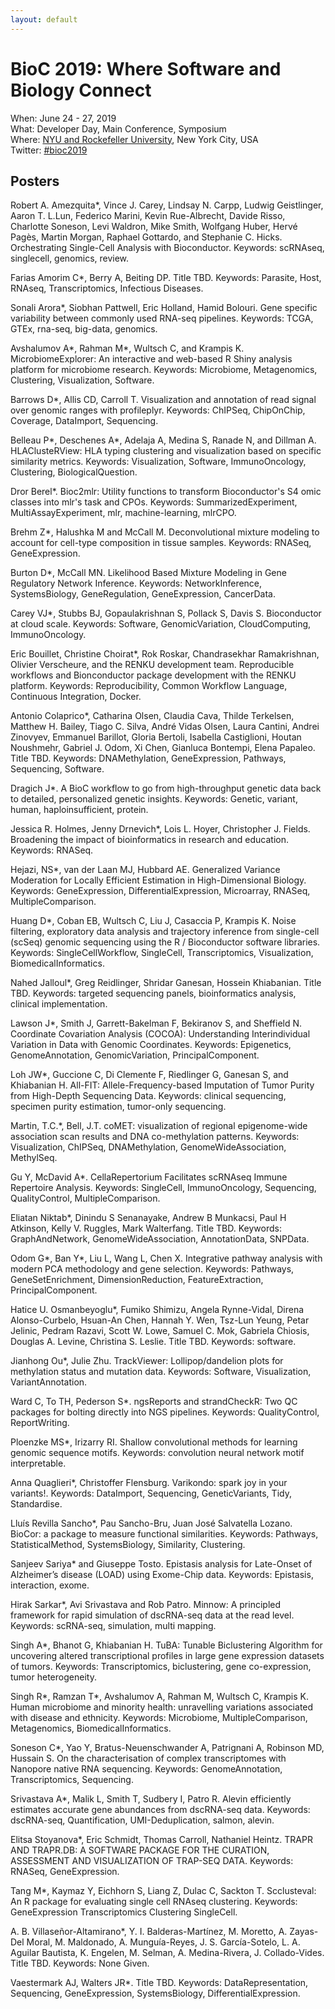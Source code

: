 ```yaml
---
layout: default
---
```

# BioC 2019: Where Software and Biology Connect

When: June 24 - 27, 2019<br />
What: Developer Day, Main Conference, Symposium<br />
Where: [NYU and Rockefeller University][venue], New York City, USA<br />
Twitter: [#bioc2019][tweet]

[tweet]: https://twitter.com/hashtag/bioc2019?f=tweets
[venue]: ./travel-accommodations

## Posters

Robert A. Amezquita\*, Vince J. Carey, Lindsay N. Carpp, Ludwig Geistlinger, Aaron T. L.Lun, Federico Marini, Kevin Rue-Albrecht, Davide Risso, Charlotte Soneson, Levi Waldron, Mike Smith, Wolfgang Huber, Hervé Pagès, Martin Morgan, Raphael Gottardo, and Stephanie C. Hicks. Orchestrating Single-Cell Analysis with Bioconductor. Keywords: scRNAseq, singlecell, genomics, review.

Farias Amorim C\*, Berry A, Beiting DP. Title TBD. Keywords: Parasite, Host, RNAseq, Transcriptomics, Infectious Diseases.

Sonali Arora\*, Siobhan Pattwell, Eric Holland, Hamid Bolouri. Gene specific variability between commonly used RNA-seq pipelines. Keywords: TCGA, GTEx, rna-seq, big-data, genomics.

Avshalumov A\*, Rahman M\*, Wultsch C, and Krampis K. MicrobiomeExplorer: An interactive and web-based R Shiny analysis platform for microbiome research. Keywords: Microbiome, Metagenomics, Clustering, Visualization, Software.

Barrows D\*, Allis CD, Carroll T. Visualization and annotation of read signal over genomic ranges with profileplyr. Keywords: ChIPSeq, ChipOnChip, Coverage, DataImport, Sequencing.

Belleau P\*, Deschenes A\*, Adelaja A, Medina S, Ranade N, and Dillman A. HLAClusteRView: HLA typing clustering and visualization based on specific similarity metrics. Keywords: Visualization, Software, ImmunoOncology, Clustering, BiologicalQuestion.

Dror Berel\*. Bioc2mlr: Utility functions to transform Bioconductor's S4 omic classes into mlr's task and CPOs. Keywords: SummarizedExperiment, MultiAssayExperiment, mlr, machine-learning, mlrCPO.

Brehm Z\*, Halushka M and McCall M. Deconvolutional mixture modeling to account for cell-type composition in tissue samples. Keywords: RNASeq, GeneExpression.

Burton D\*, McCall MN. Likelihood Based Mixture Modeling in Gene Regulatory Network Inference. Keywords: NetworkInference, SystemsBiology, GeneRegulation, GeneExpression, CancerData.

Carey VJ\*, Stubbs BJ, Gopaulakrishnan S, Pollack S, Davis S. Bioconductor at cloud scale. Keywords: Software, GenomicVariation, CloudComputing, ImmunoOncology.

Eric Bouillet, Christine Choirat\*, Rok Roskar, Chandrasekhar Ramakrishnan, Olivier Verscheure, and the RENKU development team. Reproducible workflows and Bionconductor package development with the RENKU platform. Keywords: Reproducibility, Common Workflow Language, Continuous Integration, Docker.

Antonio Colaprico\*, Catharina Olsen, Claudia Cava, Thilde Terkelsen, Matthew H. Bailey, Tiago C. Silva, André Vidas Olsen, Laura Cantini, Andrei Zinovyev, Emmanuel Barillot, Gloria Bertoli, Isabella Castiglioni, Houtan Noushmehr, Gabriel J. Odom, Xi Chen, Gianluca Bontempi, Elena Papaleo. Title TBD. Keywords: DNAMethylation, GeneExpression, Pathways, Sequencing, Software.

Dragich J\*. A BioC workflow to go from high-throughput genetic data back to detailed, personalized genetic insights. Keywords: Genetic, variant, human, haploinsufficient, protein.

Jessica R. Holmes, Jenny Drnevich\*, Lois L. Hoyer, Christopher J. Fields. Broadening the impact of bioinformatics  in research and education. Keywords: RNASeq.

Hejazi, NS\*, van der Laan MJ, Hubbard AE. Generalized Variance Moderation for Locally Efficient Estimation in High-Dimensional Biology. Keywords: GeneExpression, DifferentialExpression, Microarray,  RNASeq, MultipleComparison.

Huang D\*, Coban EB, Wultsch C, Liu J, Casaccia P, Krampis K. Noise filtering, exploratory data analysis and trajectory inference from single-cell (scSeq) genomic sequencing using the R / Bioconductor software libraries. Keywords: SingleCellWorkflow, SingleCell, Transcriptomics, Visualization, BiomedicalInformatics.

Nahed Jalloul\*, Greg Reidlinger, Shridar Ganesan, Hossein Khiabanian. Title TBD. Keywords: targeted sequencing panels, bioinformatics analysis, clinical implementation.

Lawson J\*, Smith J, Garrett-Bakelman F, Bekiranov S, and Sheffield N. Coordinate Covariation Analysis (COCOA): Understanding Interindividual Variation in Data with Genomic Coordinates. Keywords: Epigenetics, GenomeAnnotation, GenomicVariation, PrincipalComponent.

Loh JW\*, Guccione C, Di Clemente F, Riedlinger G, Ganesan S, and Khiabanian H. All-FIT: Allele-Frequency-based Imputation of Tumor Purity from High-Depth Sequencing Data. Keywords: clinical sequencing, specimen purity estimation, tumor-only sequencing.

Martin, T.C.\*, Bell, J.T. coMET: visualization of regional epigenome-wide association scan results and DNA co-methylation patterns. Keywords: Visualization, ChIPSeq, DNAMethylation, GenomeWideAssociation, MethylSeq.

Gu Y, McDavid A\*. CellaRepertorium Facilitates scRNAseq Immune Repertoire Analysis. Keywords: SingleCell, ImmunoOncology, Sequencing, QualityControl, MultipleComparison.

Eliatan Niktab\*, Dinindu S Senanayake, Andrew B Munkacsi, Paul H Atkinson, Kelly V. Ruggles, Mark Walterfang. Title TBD. Keywords: GraphAndNetwork, GenomeWideAssociation, AnnotationData, SNPData.

Odom G\*, Ban Y\*, Liu L, Wang L, Chen X. Integrative pathway analysis with modern PCA methodology and gene selection. Keywords: Pathways, GeneSetEnrichment, DimensionReduction, FeatureExtraction, PrincipalComponent.

Hatice U. Osmanbeyoglu\*, Fumiko Shimizu, Angela Rynne-Vidal, Direna Alonso-Curbelo, Hsuan-An Chen, Hannah Y. Wen, Tsz-Lun Yeung, Petar Jelinic, Pedram Razavi, Scott W. Lowe, Samuel C. Mok, Gabriela Chiosis, Douglas A. Levine, Christina S. Leslie. Title TBD. Keywords: software.

Jianhong Ou\*, Julie Zhu. TrackViewer: Lollipop/dandelion plots for methylation status and mutation data. Keywords: Software, Visualization, VariantAnnotation.

Ward C, To TH, Pederson S\*. ngsReports and strandCheckR: Two QC packages for bolting directly into NGS pipelines. Keywords: QualityControl, ReportWriting.

Ploenzke MS\*, Irizarry RI. Shallow convolutional methods for learning genomic sequence motifs. Keywords: convolution neural network motif interpretable.

Anna Quaglieri\*, Christoffer Flensburg. Varikondo: spark joy in your variants!. Keywords: DataImport, Sequencing, GeneticVariants, Tidy, Standardise.

Lluís Revilla Sancho\*, Pau Sancho-Bru, Juan José Salvatella Lozano. BioCor: a package to measure functional similarities. Keywords: Pathways, StatisticalMethod, SystemsBiology, Similarity, Clustering.

Sanjeev Sariya\* and Giuseppe Tosto. Epistasis analysis for Late-Onset of Alzheimer’s disease (LOAD) using Exome-Chip data. Keywords: Epistasis, interaction, exome.

Hirak Sarkar\*, Avi Srivastava and Rob Patro. Minnow: A principled framework for rapid simulation of dscRNA-seq data at the read level. Keywords: scRNA-seq, simulation, multi mapping.

Singh A\*, Bhanot G, Khiabanian H. TuBA: Tunable Biclustering Algorithm for uncovering altered transcriptional profiles in large gene expression datasets of tumors. Keywords: Transcriptomics, biclustering, gene co-expression, tumor heterogeneity.

Singh R\*, Ramzan T\*, Avshalumov A, Rahman M, Wultsch C, Krampis K. Human microbiome and minority health: unravelling variations associated with disease and ethnicity. Keywords: Microbiome, MultipleComparison, Metagenomics, BiomedicalInformatics.

Soneson C\*, Yao Y, Bratus-Neuenschwander A, Patrignani A, Robinson MD, Hussain S. On the characterisation of complex transcriptomes with Nanopore native RNA sequencing. Keywords: GenomeAnnotation, Transcriptomics, Sequencing.

Srivastava A\*, Malik L, Smith T, Sudbery I, Patro R. Alevin efficiently estimates accurate gene abundances from dscRNA-seq data. Keywords: dscRNA-seq, Quantification, UMI-Deduplication, salmon, alevin.

Elitsa Stoyanova\*, Eric Schmidt, Thomas Carroll, Nathaniel Heintz. TRAPR AND TRAPR.DB: A SOFTWARE PACKAGE FOR THE CURATION, ASSESSMENT AND VISUALIZATION OF TRAP-SEQ DATA. Keywords: RNASeq, GeneExpression.

Tang M\*, Kaymaz Y, Eichhorn S, Liang Z,  Dulac C, Sackton T. Scclusteval: An R package for evaluating single cell RNAseq clustering. Keywords: GeneExpression Transcriptomics Clustering SingleCell.

A. B. Villaseñor-Altamirano\*, Y. I. Balderas-Martínez, M. Moretto, A. Zayas-Del Moral, M. Maldonado, A. Munguía-Reyes, J. S. García-Sotelo, L. A. Aguilar Bautista, K. Engelen, M. Selman, A. Medina-Rivera, J. Collado-Vides. Title TBD. Keywords: None Given.

Vaestermark AJ, Walters JR\*. Title TBD. Keywords: DataRepresentation, Sequencing, GeneExpression, SystemsBiology, DifferentialExpression.






